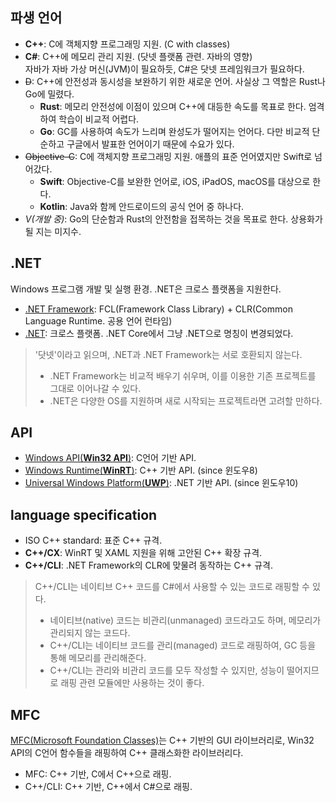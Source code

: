 ## 파생 언어
- **C++**: C에 객체지향 프로그래밍 지원. (C with classes)
- **C#**: C++에 메모리 관리 지원. (닷넷 플랫폼 관련. 자바의 영향)  
자바가 자바 가상 머신(JVM)이 필요하듯, C#은 닷넷 프레임워크가 필요하다.
- ~~D~~: C++에 안전성과 동시성을 보완하기 위한 새로운 언어. 사실상 그 역할은 Rust나 Go에 밀렸다.
  - **Rust**: 메모리 안전성에 이점이 있으며 C++에 대등한 속도를 목표로 한다. 엄격하여 학습이 비교적 어렵다.
  - **Go**: GC를 사용하여 속도가 느리며 완성도가 떨어지는 언어다. 다만 비교적 단순하고 구글에서 발표한 언어이기 때문에 수요가 있다.
- ~~Objective-C~~: C에 객체지향 프로그래밍 지원. 애플의 표준 언어였지만 Swift로 넘어갔다.
  - **Swift**: Objective-C를 보완한 언어로, iOS, iPadOS, macOS를 대상으로 한다.
  - **Kotlin**: Java와 함께 안드로이드의 공식 언어 중 하나다.
- *V(개발 중)*: Go의 단순함과 Rust의 안전함을 접목하는 것을 목표로 한다. 상용화가 될 지는 미지수.

## .NET
Windows 프로그램 개발 및 실행 환경. .NET은 크로스 플랫폼을 지원한다.
- [.NET Framework][1]: FCL(Framework Class Library) + CLR(Common Language Runtime. 공용 언어 런타임)
- [.NET][2]: 크로스 플랫폼. .NET Core에서 그냥 .NET으로 명칭이 변경되었다.

> '닷넷'이라고 읽으며, .NET과 .NET Framework는 서로 호환되지 않는다.
> - .NET Framework는 비교적 배우기 쉬우며, 이를 이용한 기존 프로젝트를 그대로 이어나갈 수 있다.
> - .NET은 다양한 OS를 지원하며 새로 시작되는 프로젝트라면 고려할 만하다.

## API
- [Windows API(**Win32 API**)][3]: C언어 기반 API.
- [Windows Runtime(**WinRT**)][4]: C++ 기반 API. (since 윈도우8)
- [Universal Windows Platform(**UWP**)][5]: .NET 기반 API. (since 윈도우10)

## language specification
- ISO C++ standard: 표준 C++ 규격.
- **C++/CX**: WinRT 및 XAML 지원을 위해 고안된 C++ 확장 규격.
- **C++/CLI**: .NET Framework의 CLR에 맞물려 동작하는 C++ 규격.

> C++/CLI는 네이티브 C++ 코드를 C#에서 사용할 수 있는 코드로 래핑할 수 있다.
> - 네이티브(native) 코드는 비관리(unmanaged) 코드라고도 하며, 메모리가 관리되지 않는 코드다.  
> - C++/CLI는 네이티브 코드를 관리(managed) 코드로 래핑하여, GC 등을 통해 메모리를 관리해준다.
> - C++/CLI는 관리와 비관리 코드를 모두 작성할 수 있지만, 성능이 떨어지므로 래핑 관련 모듈에만 사용하는 것이 좋다. 

## MFC
[MFC(Microsoft Foundation Classes)][7]는 C++ 기반의 GUI 라이브러리로, Win32 API의 C언어 함수들을 래핑하여 C++ 클래스화한 라이브러리다.
- MFC: C++ 기반, C에서 C++으로 래핑.
- C++/CLI: C++ 기반, C++에서 C#으로 래핑.

[1]: https://namu.wiki/w/Microsoft%20.NET#s-3
[2]: https://namu.wiki/w/Microsoft%20.NET#s-4
[3]: https://namu.wiki/w/Windows%20API
[4]: https://namu.wiki/w/Windows%20Runtime
[5]: https://namu.wiki/w/Universal%20Windows%20Platform
[6]: https://namu.wiki/w/C%2B%2B#s-4.1
[7]: https://namu.wiki/w/MFC
